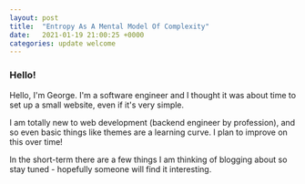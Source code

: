 ```yaml
---
layout: post
title:  "Entropy As A Mental Model Of Complexity"
date:   2021-01-19 21:00:25 +0000
categories: update welcome
---
```

### Hello!
Hello, I'm George. I'm a software engineer and I thought it was about time to set up a small website, even if it's very simple.

I am totally new to web development (backend engineer by profession), and so even basic things like themes are a learning curve. I plan to improve on this over time!

In the short-term there are a few things I am thinking of blogging about so stay tuned - hopefully someone will find it interesting.
